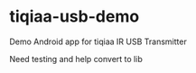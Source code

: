 # tiqiaa-usb-demo
Demo Android app for tiqiaa IR USB Transmitter

Need testing and help convert to lib
